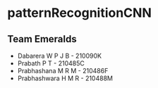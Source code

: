 # patternRecognitionCNN

## Team Emeralds
  - Dabarera W P J B - 210090K
  - Prabath P T - 210485C
  - Prabhashana M R M - 210486F
  - Prabhashwara H M R - 210488M
  
